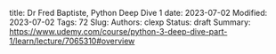 title: Dr Fred Baptiste, Python Deep Dive 1
date: 2023-07-02
Modified: 2023-07-02
Tags: 72
Slug: 
Authors: clexp
Status: draft
Summary: 
https://www.udemy.com/course/python-3-deep-dive-part-1/learn/lecture/7065310#overview
